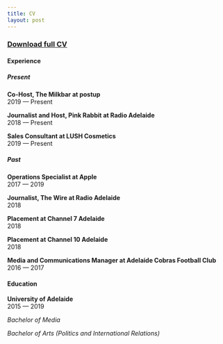 ```yaml
---
title: CV
layout: post
---
```


### [Download full CV](/assets/documents/mariah-lattas-cv.pdf)

#### Experience

##### Present

**Co-Host, The Milkbar at postup**
<br>2019 — Present

**Journalist and Host, Pink Rabbit at Radio Adelaide**
<br>2018 — Present

**Sales Consultant at LUSH Cosmetics**
<br>2019 — Present

##### Past

**Operations Specialist at Apple**
<br>2017 — 2019

**Journalist, The Wire at Radio Adelaide**
<br>2018

**Placement at Channel 7 Adelaide**
<br>2018

**Placement at Channel 10 Adelaide**
<br>2018

**Media and Communications Manager at Adelaide Cobras Football Club**
<br>2016 — 2017

#### Education
**University of Adelaide**
<br>2015 — 2019

*Bachelor of Media*

*Bachelor of Arts (Politics and International Relations)*